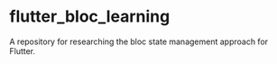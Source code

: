 # flutter_bloc_learning
A repository for researching the bloc state management approach for Flutter.
